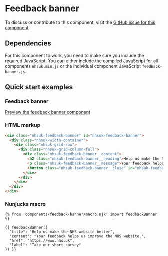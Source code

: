 # Feedback banner

To discuss or contribute to this component, visit the [GitHub issue for this component](https://github.com/nhsuk/nhsuk-frontend/issues/167).

## Dependencies

For this component to work, you need to make sure you include the required JavaScript. You can either include the
compiled JavaScript for all components `nhsuk.min.js` or the individual component JavaScript `feedback-banner.js`.

## Quick start examples

### Feedback banner

[Preview the feedback banner component](https://nhsuk.github.io/nhsuk-frontend/components/feedback-banner/index.html)

### HTML markup

```html
<div class="nhsuk-feedback-banner" id="nhsuk-feedback-banner">
  <div class="nhsuk-width-container">
    <div class="nhsuk-grid-row">
      <div class="nhsuk-grid-column-full">
        <div class="nhsuk-feedback-banner__content">
          <h2 class="nhsuk-feedback-banner__heading">Help us make the NHS website better</h2>
          <p class="nhsuk-feedback-banner__message">Your feedback helps us improve the NHS website. <a href="https://www.nhs.uk" class="nhsuk-u-nowrap">Take our short survey</a>.</p>
          <button class="nhsuk-feedback-banner__close" id="nhsuk-feedback-banner-close" type="button">Close<span class="nhsuk-u-visually-hidden"> feedback invite</span></button>
        </div>
      </div>
    </div>
  </div>
</div>
```

### Nunjucks macro

```
{% from 'components/feedback-banner/macro.njk' import feedbackBanner %}

{{ feedbackBanner({
  "title": "Help us make the NHS website better",
  "content": "Your feedback helps us improve the NHS website.",
  "href": "https://www.nhs.uk",
  "label": "Take our short survey"
}) }}
```
